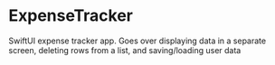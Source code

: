 # ExpenseTracker
SwiftUI expense tracker app. Goes over displaying data in a separate screen, deleting rows from a list, and saving/loading user data
